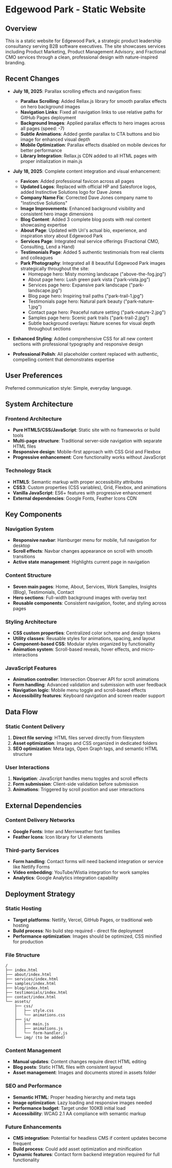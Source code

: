 # Edgewood Park - Static Website

## Overview

This is a static website for Edgewood Park, a strategic product leadership consultancy serving B2B software executives. The site showcases services including Product Marketing, Product Management Advisory, and Fractional CMO services through a clean, professional design with nature-inspired branding.

## Recent Changes

- **July 18, 2025**: Parallax scrolling effects and navigation fixes:
  - **Parallax Scrolling**: Added Rellax.js library for smooth parallax effects on hero background images
  - **Navigation Links**: Fixed all navigation links to use relative paths for GitHub Pages deployment
  - **Background Images**: Applied parallax effects to hero images across all pages (speed: -7)
  - **Subtle Animations**: Added gentle parallax to CTA buttons and bio image for enhanced visual depth
  - **Mobile Optimization**: Parallax effects disabled on mobile devices for better performance
  - **Library Integration**: Rellax.js CDN added to all HTML pages with proper initialization in main.js

- **July 18, 2025**: Complete content integration and visual enhancement:
  - **Favicon**: Added professional favicon across all pages
  - **Updated Logos**: Replaced with official HP and Salesforce logos, added Instinctive Solutions logo for Dave Jones
  - **Company Name Fix**: Corrected Dave Jones company name to "Instinctive Solutions"
  - **Image Improvements**: Enhanced background visibility and consistent hero image dimensions
  - **Blog Content**: Added 3 complete blog posts with real content showcasing expertise
  - **About Page**: Updated with Uri's actual bio, experience, and inspiration story about Edgewood Park
  - **Services Page**: Integrated real service offerings (Fractional CMO, Consulting, Lend a Hand)
  - **Testimonials Page**: Added 5 authentic testimonials from real clients and colleagues
  - **Park Photography**: Integrated all 8 beautiful Edgewood Park images strategically throughout the site:
    - Homepage hero: Misty morning landscape ("above-the-fog.jpg")
    - About page hero: Lush green park vista ("park-vista.jpg")
    - Services page hero: Expansive park landscape ("park-landscape.jpg")
    - Blog page hero: Inspiring trail paths ("park-trail-1.jpg")
    - Testimonials page hero: Natural park beauty ("park-nature-1.jpg")
    - Contact page hero: Peaceful nature setting ("park-nature-2.jpg")
    - Samples page hero: Scenic park trails ("park-trail-2.jpg")
    - Subtle background overlays: Nature scenes for visual depth throughout sections
- **Enhanced Styling**: Added comprehensive CSS for all new content sections with professional typography and responsive design
- **Professional Polish**: All placeholder content replaced with authentic, compelling content that demonstrates expertise

## User Preferences

Preferred communication style: Simple, everyday language.

## System Architecture

### Frontend Architecture
- **Pure HTML5/CSS/JavaScript**: Static site with no frameworks or build tools
- **Multi-page structure**: Traditional server-side navigation with separate HTML files
- **Responsive design**: Mobile-first approach with CSS Grid and Flexbox
- **Progressive enhancement**: Core functionality works without JavaScript

### Technology Stack
- **HTML5**: Semantic markup with proper accessibility attributes
- **CSS3**: Custom properties (CSS variables), Grid, Flexbox, and animations
- **Vanilla JavaScript**: ES6+ features with progressive enhancement
- **External dependencies**: Google Fonts, Feather Icons CDN

## Key Components

### Navigation System
- **Responsive navbar**: Hamburger menu for mobile, full navigation for desktop
- **Scroll effects**: Navbar changes appearance on scroll with smooth transitions
- **Active state management**: Highlights current page in navigation

### Content Structure
- **Seven main pages**: Home, About, Services, Work Samples, Insights (Blog), Testimonials, Contact
- **Hero sections**: Full-width background images with overlay text
- **Reusable components**: Consistent navigation, footer, and styling across pages

### Styling Architecture
- **CSS custom properties**: Centralized color scheme and design tokens
- **Utility classes**: Reusable styles for animations, spacing, and layout
- **Component-based CSS**: Modular styles organized by functionality
- **Animation system**: Scroll-based reveals, hover effects, and micro-interactions

### JavaScript Features
- **Animation controller**: Intersection Observer API for scroll animations
- **Form handling**: Advanced validation and submission with user feedback
- **Navigation logic**: Mobile menu toggle and scroll-based effects
- **Accessibility features**: Keyboard navigation and screen reader support

## Data Flow

### Static Content Delivery
1. **Direct file serving**: HTML files served directly from filesystem
2. **Asset optimization**: Images and CSS organized in dedicated folders
3. **SEO optimization**: Meta tags, Open Graph tags, and semantic HTML structure

### User Interactions
1. **Navigation**: JavaScript handles menu toggles and scroll effects
2. **Form submission**: Client-side validation before submission
3. **Animations**: Triggered by scroll position and user interactions

## External Dependencies

### Content Delivery Networks
- **Google Fonts**: Inter and Merriweather font families
- **Feather Icons**: Icon library for UI elements

### Third-party Services
- **Form handling**: Contact forms will need backend integration or service like Netlify Forms
- **Video embedding**: YouTube/Wistia integration for work samples
- **Analytics**: Google Analytics integration capability

## Deployment Strategy

### Static Hosting
- **Target platforms**: Netlify, Vercel, GitHub Pages, or traditional web hosting
- **Build process**: No build step required - direct file deployment
- **Performance optimization**: Images should be optimized, CSS minified for production

### File Structure
```
/
├── index.html
├── about/index.html
├── services/index.html
├── samples/index.html
├── blog/index.html
├── testimonials/index.html
├── contact/index.html
└── assets/
    ├── css/
    │   ├── style.css
    │   └── animations.css
    ├── js/
    │   ├── main.js
    │   ├── animations.js
    │   └── form-handler.js
    └── img/ (to be added)
```

### Content Management
- **Manual updates**: Content changes require direct HTML editing
- **Blog posts**: Static HTML files with consistent layout
- **Asset management**: Images and documents stored in assets folder

### SEO and Performance
- **Semantic HTML**: Proper heading hierarchy and meta tags
- **Image optimization**: Lazy loading and responsive images needed
- **Performance budget**: Target under 100KB initial load
- **Accessibility**: WCAG 2.1 AA compliance with semantic markup

### Future Enhancements
- **CMS integration**: Potential for headless CMS if content updates become frequent
- **Build process**: Could add asset optimization and minification
- **Dynamic features**: Contact form backend integration required for full functionality